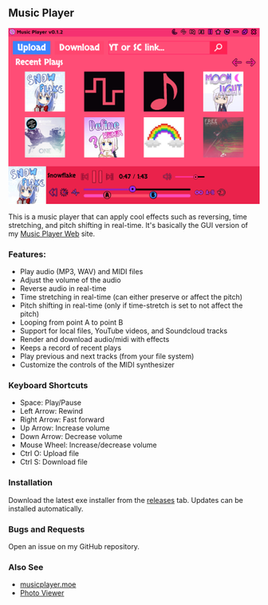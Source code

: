 ## Music Player

<img src="assets/images/readme-light.png">

This is a music player that can apply cool effects such as reversing, time stretching, and pitch shifting in real-time.
It's basically the GUI version of my [Music Player Web](https://github.com/Tenpi/Music-Player-Web) site.

### Features:
- Play audio (MP3, WAV) and MIDI files
- Adjust the volume of the audio
- Reverse audio in real-time
- Time stretching in real-time (can either preserve or affect the pitch)
- Pitch shifting in real-time (only if time-stretch is set to not affect the pitch)
- Looping from point A to point B
- Support for local files, YouTube videos, and Soundcloud tracks
- Render and download audio/midi with effects
- Keeps a record of recent plays
- Play previous and next tracks (from your file system)
- Customize the controls of the MIDI synthesizer

### Keyboard Shortcuts
- Space: Play/Pause
- Left Arrow: Rewind
- Right Arrow: Fast forward
- Up Arrow: Increase volume
- Down Arrow: Decrease volume
- Mouse Wheel: Increase/decrease volume
- Ctrl O: Upload file
- Ctrl S: Download file

### Installation

Download the latest exe installer from the [releases](https://github.com/Tenpi/Music-Player/releases) tab. Updates can be installed automatically.

### Bugs and Requests

Open an issue on my GitHub repository.

### Also See

- [musicplayer.moe](https://github.com/Tenpi/musicplayer.moe)
- [Photo Viewer](https://github.com/Tenpi/Photo-Viewer)

